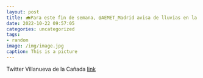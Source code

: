 ```yaml
---
layout: post
title: 🌧️Para este fin de semana, @AEMET_Madrid avisa de lluvias en la Comunidad de Madrid. Podéis consultar las previsiones en este en...
date: 2022-10-22 09:57:05
categories: uncategorized
tags:
- random
image: /img/image.jpg
caption: This is a picture
---
```

Twitter Villanueva de la Cañada [link](https://twitter.com/AytoVDLCanada/status/1583438956808400898)
